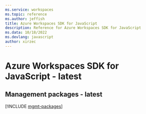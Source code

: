 ```yaml
---
ms.service: workspaces
ms.topic: reference
ms.author: jeffish
title: Azure Workspaces SDK for JavaScript
description: Reference for Azure Workspaces SDK for JavaScript
ms.data: 10/18/2022
ms.devlang: javascript
author: xirzec
---
```

# Azure Workspaces SDK for JavaScript - latest

## Management packages - latest
[!INCLUDE [mgmt-packages](workspaces-mgmt-index.md)]